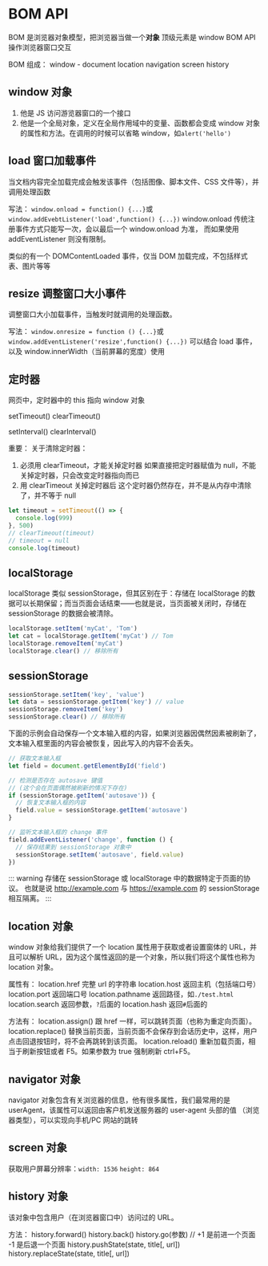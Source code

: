 # BOM API

BOM 是浏览器对象模型，把浏览器当做一个**对象**
顶级元素是 window
BOM API 操作浏览器窗口交互

BOM 组成：
window - document location navigation screen history

## window 对象

1. 他是 JS 访问游览器窗口的一个接口
2. 他是一个全局对象，定义在全局作用域中的变量、函数都会变成 window 对象的属性和方法。在调用的时候可以省略 window，如`alert('hello')`

## load 窗口加载事件

当文档内容完全加载完成会触发该事件（包括图像、脚本文件、CSS 文件等），并调用处理函数

写法：
`window.onload = function() {...}`或`window.addEvebtListener('load',function() {...})`
window.onload 传统注册事件方式只能写一次，会以最后一个 window.onload 为准，
而如果使用 addEventListener 则没有限制。

类似的有一个 DOMContentLoaded 事件，仅当 DOM 加载完成，不包括样式表、图片等等

## resize 调整窗口大小事件

调整窗口大小加载事件，当触发时就调用的处理函数。

写法：
`window.onresize = function () {...}`或`window.addEventListener('resize',function() {...})`
可以结合 load 事件，以及 window.innerWidth（当前屏幕的宽度）使用

## 定时器

网页中，定时器中的 this 指向 window 对象

setTimeout()
clearTimeout()

setInterval()
clearInterval()

重要：
关于清除定时器：

1. 必须用 clearTimeout，才能关掉定时器
   如果直接把定时器赋值为 null，不能关掉定时器，只会改变定时器指向而已
2. 用 clearTimeout 关掉定时器后
   这个定时器仍然存在，并不是从内存中清除了，并不等于 null

```js
let timeout = setTimeout(() => {
  console.log(999)
}, 500)
// clearTimeout(timeout)
// timeout = null
console.log(timeout)
```

## localStorage

localStorage 类似 sessionStorage，但其区别在于：存储在 localStorage 的数据可以长期保留；而当页面会话结束——也就是说，当页面被关闭时，存储在 sessionStorage 的数据会被清除。

```js
localStorage.setItem('myCat', 'Tom')
let cat = localStorage.getItem('myCat') // Tom
localStorage.removeItem('myCat')
localStorage.clear() // 移除所有
```

## sessionStorage

```js
sessionStorage.setItem('key', 'value')
let data = sessionStorage.getItem('key') // value
sessionStorage.removeItem('key')
sessionStorage.clear() // 移除所有
```

下面的示例会自动保存一个文本输入框的内容，如果浏览器因偶然因素被刷新了，文本输入框里面的内容会被恢复，因此写入的内容不会丢失。

```js
// 获取文本输入框
let field = document.getElementById('field')

// 检测是否存在 autosave 键值
// (这个会在页面偶然被刷新的情况下存在)
if (sessionStorage.getItem('autosave')) {
  // 恢复文本输入框的内容
  field.value = sessionStorage.getItem('autosave')
}

// 监听文本输入框的 change 事件
field.addEventListener('change', function () {
  // 保存结果到 sessionStorage 对象中
  sessionStorage.setItem('autosave', field.value)
})
```

::: warning
存储在 sessionStorage 或 localStorage 中的数据特定于页面的协议。
也就是说 http://example.com 与 https://example.com 的 sessionStorage 相互隔离。
:::

## location 对象

window 对象给我们提供了一个 location 属性用于获取或者设置窗体的 URL，并且可以解析 URL，因为这个属性返回的是一个对象，所以我们将这个属性也称为 location 对象。

属性有：
location.href 完整 url 的字符串
location.host 返回主机（包括端口号）
location.port 返回端口号
location.pathname 返回路径，如`./test.html`
location.search 返回参数，`?`后面的
location.hash 返回`#`后面的

方法有：
location.assign() 跟 href 一样，可以跳转页面（也称为重定向页面）。
location.replace() 替换当前页面，当前页面不会保存到会话历史中，这样，用户点击回退按钮时，将不会再跳转到该页面。
location.reload() 重新加载页面，相当于刷新按钮或者 F5。如果参数为 true 强制刷新 ctrl+F5。

## navigator 对象

navigator 对象包含有关浏览器的信息，他有很多属性，我们最常用的是 userAgent，该属性可以返回由客户机发送服务器的 user-agent 头部的值 （浏览器类型），可以实现向手机/PC 网站的跳转

## screen 对象

获取用户屏幕分辨率：`width: 1536` `height: 864`

## history 对象

该对象中包含用户（在浏览器窗口中）访问过的 URL。

方法：
history.forward()
history.back()
history.go(参数) // +1 是前进一个页面 -1 是后退一个页面
history.pushState(state, title[, url])
history.replaceState(state, title[, url])
